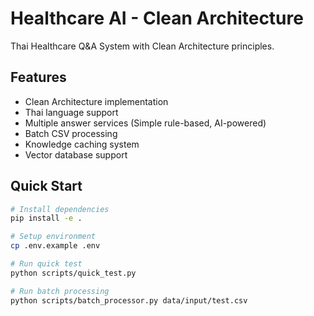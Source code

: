# Healthcare AI - Clean Architecture

Thai Healthcare Q&A System with Clean Architecture principles.

## Features

- Clean Architecture implementation
- Thai language support
- Multiple answer services (Simple rule-based, AI-powered)
- Batch CSV processing
- Knowledge caching system
- Vector database support

## Quick Start

```bash
# Install dependencies
pip install -e .

# Setup environment
cp .env.example .env

# Run quick test
python scripts/quick_test.py

# Run batch processing
python scripts/batch_processor.py data/input/test.csv